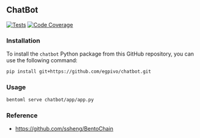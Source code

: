 ## ChatBot
[![Tests](https://github.com/egpivo/chatbot/workflows/CI/badge.svg)](https://github.com/egpivo/chatbot/actions)
[![Code Coverage](https://codecov.io/gh/egpivo/chatbot/branch/main/graph/badge.svg)](https://codecov.io/gh/egpivo/chatbot)


### Installation

To install the `chatbot` Python package from this GitHub repository, you can use the following command:

```bash
pip install git+https://github.com/egpivo/chatbot.git
```

### Usage
```bash
bentoml serve chatbot/app/app.py
```

### Reference
- https://github.com/ssheng/BentoChain
